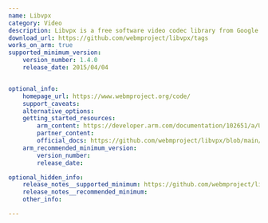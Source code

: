 ```yaml
---
name: Libvpx
category: Video
description: Libvpx is a free software video codec library from Google and the Alliance for Open Media (AOMedia). It serves as the reference software implementation for the VP8 and VP9 video coding formats.
download_url: https://github.com/webmproject/libvpx/tags
works_on_arm: true
supported_minimum_version:
    version_number: 1.4.0
    release_date: 2015/04/04


optional_info:
    homepage_url: https://www.webmproject.org/code/
    support_caveats:
    alternative_options:
    getting_started_resources:
        arm_content: https://developer.arm.com/documentation/102651/a/Use-case--improving-VP9-performance
        partner_content:
        official_docs: https://github.com/webmproject/libvpx/blob/main/README
    arm_recommended_minimum_version:
        version_number:
        release_date:

optional_hidden_info:
    release_notes__supported_minimum: https://github.com/webmproject/libvpx/releases/tag/v1.4.0
    release_notes__recommended_minimum:
    other_info:

---
```

